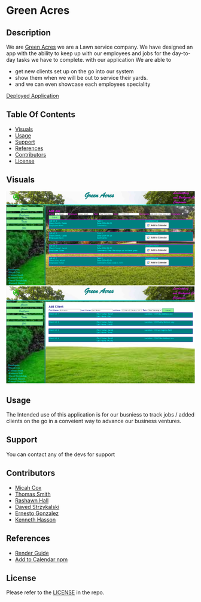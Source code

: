 # Green Acres

## Description
 We are [Green Acres](https://github.com/thomassmith0526/Project2) we are a Lawn service company. We have designed an app with the ability to keep up with our employees and jobs for the day-to-day tasks we have to complete. 
 with our application We are able to 
 - get new clients set up on the go into our system  
 - show them when we will be out to service their yards.
 - and we can even showcase each employees speciality 

[Deployed Application](https://project2-hivl.onrender.com/)

## Table Of Contents
- [Visuals](#visuals)
- [Usage](#usage)
- [Support](#support)
- [References](#references)
- [Contributors](#contributors)
- [License](#license)

## Visuals

![screenshot1](./public/images/Visual1.png)
![screenshot2](./public/images/Visual2.png)

## Usage
The Intended use of this application is for our busniess to track jobs / added clients on the go in a conveient way to advance our business ventures. 

## Support
You can contact any of the devs for support

## Contributors 

- [Micah Cox](https://github.com/Kalink52)
- [Thomas Smith](https://github.com/thomassmith0526)
- [Rashawn Hall](https://github.com/TheR16H)
- [Daved Strzykalski](https://github.com/dstrzykalski)
- [Ernesto Gonzalez](https://github.com/ErnestoAG)
- [Kenneth Hasson](https://github.com/kenneth-hass)

## References
- [Render Guide](https://coding-boot-camp.github.io/full-stack/render/render-deployment-g)
- [Add to Calendar npm](https://www.npmjs.com/package/add-to-calendar-button)


## License 
Please refer to the [LICENSE](./LICENSE) in the repo.